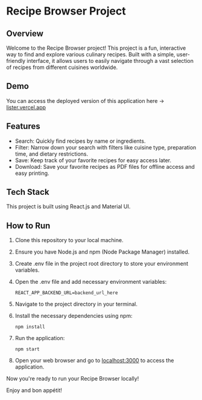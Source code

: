 # Recipe Browser Project

## Overview

Welcome to the Recipe Browser project! This project is a fun, interactive way to find and explore various culinary recipes. Built with a simple, user-friendly interface, it allows users to easily navigate through a vast selection of recipes from different cuisines worldwide.

## Demo
You can access the deployed version of this application here &rarr; [lister.vercel.app](https://lister-frontend-voyb.vercel.app/)

## Features

- Search: Quickly find recipes by name or ingredients.
- Filter: Narrow down your search with filters like cuisine type, preparation time, and dietary restrictions.
- Save: Keep track of your favorite recipes for easy access later.
- Download: Save your favorite recipes as PDF files for offline access and easy printing.


## Tech Stack

This project is built using React.js and Material UI.

## How to Run

1. Clone this repository to your local machine.
2. Ensure you have Node.js and npm (Node Package Manager) installed.
3. Create .env file in the project root directory to store your environment variables.
4. Open the .env file and add necessary environment variables:

   `REACT_APP_BACKEND_URL=backend_url_here`

5. Navigate to the project directory in your terminal.
6. Install the necessary dependencies using npm:

   `npm install`

7. Run the application:

   `npm start`

8. Open your web browser and go to [localhost:3000](http://localhost:3000) to access the application.

Now you're ready to run your Recipe Browser locally!

Enjoy and bon appétit!

